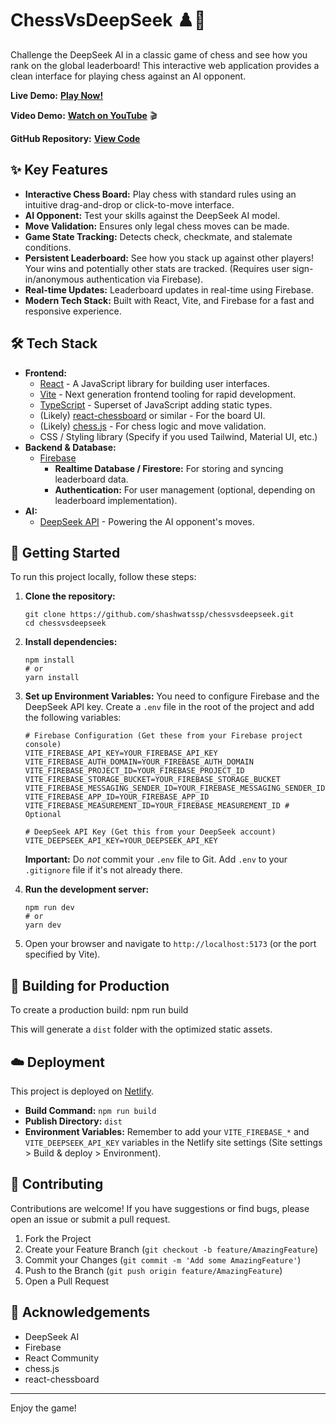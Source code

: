 # ChessVsDeepSeek ♟️🧠

Challenge the DeepSeek AI in a classic game of chess and see how you rank on the global leaderboard! This interactive web application provides a clean interface for playing chess against an AI opponent.

**Live Demo:** **[Play Now!](http://chessvsdeepseek.netlify.app/)**

**Video Demo:** **[Watch on YouTube](https://youtu.be/SBCcJfU28OY)** 🎬

**GitHub Repository:** **[View Code](https://github.com/shashwatssp/chessvsdeepseek)**

## ✨ Key Features

*   **Interactive Chess Board:** Play chess with standard rules using an intuitive drag-and-drop or click-to-move interface.
*   **AI Opponent:** Test your skills against the DeepSeek AI model.
*   **Move Validation:** Ensures only legal chess moves can be made.
*   **Game State Tracking:** Detects check, checkmate, and stalemate conditions.
*   **Persistent Leaderboard:** See how you stack up against other players! Your wins and potentially other stats are tracked. (Requires user sign-in/anonymous authentication via Firebase).
*   **Real-time Updates:** Leaderboard updates in real-time using Firebase.
*   **Modern Tech Stack:** Built with React, Vite, and Firebase for a fast and responsive experience.

## 🛠️ Tech Stack

*   **Frontend:**
    *   [React](https://reactjs.org/) - A JavaScript library for building user interfaces.
    *   [Vite](https://vitejs.dev/) - Next generation frontend tooling for rapid development.
    *   [TypeScript](https://www.typescriptlang.org/) - Superset of JavaScript adding static types.
    *   (Likely) [react-chessboard](https://github.com/Clariity/react-chessboard) or similar - For the board UI.
    *   (Likely) [chess.js](https://github.com/jhlywa/chess.js) - For chess logic and move validation.
    *   CSS / Styling library (Specify if you used Tailwind, Material UI, etc.)
*   **Backend & Database:**
    *   [Firebase](https://firebase.google.com/)
        *   **Realtime Database / Firestore:** For storing and syncing leaderboard data.
        *   **Authentication:** For user management (optional, depending on leaderboard implementation).
*   **AI:**
    *   [DeepSeek API](https://platform.deepseek.com/) - Powering the AI opponent's moves.

## 🚀 Getting Started

To run this project locally, follow these steps:

1.  **Clone the repository:**
    ```
    git clone https://github.com/shashwatssp/chessvsdeepseek.git
    cd chessvsdeepseek
    ```

2.  **Install dependencies:**
    ```
    npm install
    # or
    yarn install
    ```

3.  **Set up Environment Variables:**
    You need to configure Firebase and the DeepSeek API key. Create a `.env` file in the root of the project and add the following variables:

    ```
    # Firebase Configuration (Get these from your Firebase project console)
    VITE_FIREBASE_API_KEY=YOUR_FIREBASE_API_KEY
    VITE_FIREBASE_AUTH_DOMAIN=YOUR_FIREBASE_AUTH_DOMAIN
    VITE_FIREBASE_PROJECT_ID=YOUR_FIREBASE_PROJECT_ID
    VITE_FIREBASE_STORAGE_BUCKET=YOUR_FIREBASE_STORAGE_BUCKET
    VITE_FIREBASE_MESSAGING_SENDER_ID=YOUR_FIREBASE_MESSAGING_SENDER_ID
    VITE_FIREBASE_APP_ID=YOUR_FIREBASE_APP_ID
    VITE_FIREBASE_MEASUREMENT_ID=YOUR_FIREBASE_MEASUREMENT_ID # Optional

    # DeepSeek API Key (Get this from your DeepSeek account)
    VITE_DEEPSEEK_API_KEY=YOUR_DEEPSEEK_API_KEY
    ```
    **Important:** Do *not* commit your `.env` file to Git. Add `.env` to your `.gitignore` file if it's not already there.

4.  **Run the development server:**
    ```
    npm run dev
    # or
    yarn dev
    ```

5.  Open your browser and navigate to `http://localhost:5173` (or the port specified by Vite).

## 🔧 Building for Production

To create a production build:
npm run build


This will generate a `dist` folder with the optimized static assets.

## ☁️ Deployment

This project is deployed on [Netlify](https://www.netlify.com/).

*   **Build Command:** `npm run build`
*   **Publish Directory:** `dist`
*   **Environment Variables:** Remember to add your `VITE_FIREBASE_*` and `VITE_DEEPSEEK_API_KEY` variables in the Netlify site settings (Site settings > Build & deploy > Environment).

## 🤝 Contributing

Contributions are welcome! If you have suggestions or find bugs, please open an issue or submit a pull request.

1.  Fork the Project
2.  Create your Feature Branch (`git checkout -b feature/AmazingFeature`)
3.  Commit your Changes (`git commit -m 'Add some AmazingFeature'`)
4.  Push to the Branch (`git push origin feature/AmazingFeature`)
5.  Open a Pull Request

## 🙏 Acknowledgements

*   DeepSeek AI
*   Firebase
*   React Community
*   chess.js
*   react-chessboard

---

Enjoy the game!

